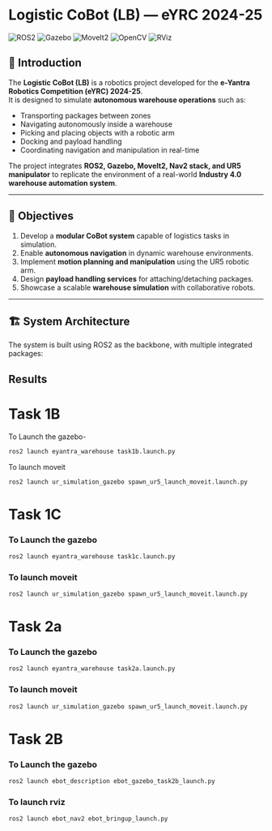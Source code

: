#  Logistic CoBot (LB) — eYRC 2024-25
![ROS2](https://img.shields.io/badge/ROS2-Humble-blue?logo=ros&logoColor=white)
![Gazebo](https://img.shields.io/badge/Gazebo-Simulation-orange?logo=ros)
![MoveIt2](https://img.shields.io/badge/MoveIt2-Robot%20Manipulation-green?logo=ros)
![OpenCV](https://img.shields.io/badge/OpenCV-Computer%20Vision-red?logo=opencv&logoColor=white)
![RViz](https://img.shields.io/badge/RViz-Visualization-purple?logo=ros&logoColor=white)

## 📌 Introduction  

The **Logistic CoBot (LB)** is a  robotics project developed for the **e-Yantra Robotics Competition (eYRC) 2024-25**.  
It is designed to simulate **autonomous warehouse operations** such as:  

- Transporting packages between zones  
- Navigating autonomously inside a warehouse  
- Picking and placing objects with a robotic arm  
- Docking and payload handling  
- Coordinating navigation and manipulation in real-time  

The project integrates **ROS2, Gazebo, MoveIt2, Nav2 stack, and UR5 manipulator** to replicate the environment of a real-world **Industry 4.0 warehouse automation system**.  

---

## 🎯 Objectives  

1. Develop a **modular CoBot system** capable of logistics tasks in simulation.  
2. Enable **autonomous navigation** in dynamic warehouse environments.  
3. Implement **motion planning and manipulation** using the UR5 robotic arm.  
4. Design **payload handling services** for attaching/detaching packages.  
5. Showcase a scalable **warehouse simulation** with collaborative robots.  

---

## 🏗️ System Architecture  

The system is built using ROS2 as the backbone, with multiple integrated packages:  


## Results

# Task 1B

To Launch the gazebo-


```sh
ros2 launch eyantra_warehouse task1b.launch.py
```
To launch moveit

```sh
ros2 launch ur_simulation_gazebo spawn_ur5_launch_moveit.launch.py 
```

# Task 1C

### To Launch the gazebo

```sh
ros2 launch eyantra_warehouse task1c.launch.py  
```

### To launch moveit
```sh
ros2 launch ur_simulation_gazebo spawn_ur5_launch_moveit.launch.py 
```

# Task 2a

### To Launch the gazebo

```sh
ros2 launch eyantra_warehouse task2a.launch.py  
```

### To launch moveit
```sh
ros2 launch ur_simulation_gazebo spawn_ur5_launch_moveit.launch.py 
```


# Task 2B

### To Launch the gazebo

```sh
ros2 launch ebot_description ebot_gazebo_task2b_launch.py
```



### To launch rviz
```sh
ros2 launch ebot_nav2 ebot_bringup_launch.py 
```
